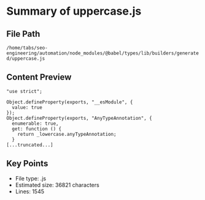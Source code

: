 # Summary of uppercase.js
  
## File Path
`/home/tabs/seo-engineering/automation/node_modules/@babel/types/lib/builders/generated/uppercase.js`

## Content Preview
```
"use strict";

Object.defineProperty(exports, "__esModule", {
  value: true
});
Object.defineProperty(exports, "AnyTypeAnnotation", {
  enumerable: true,
  get: function () {
    return _lowercase.anyTypeAnnotation;
  }
[...truncated...]
```

## Key Points
- File type: .js
- Estimated size: 36821 characters
- Lines: 1545
